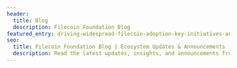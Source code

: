 ```yaml
---
header:
  title: Blog
  description: Filecoin Foundation Blog
featured_entry: driving-widespread-filecoin-adoption-key-initiatives-and-community-involvement-in-2024
seo:
  title: Filecoin Foundation Blog | Ecosystem Updates & Announcements
  description: Read the latest updates, insights, and announcements from the Filecoin Foundation. Stay informed about decentralized storage advancements.
---
```

